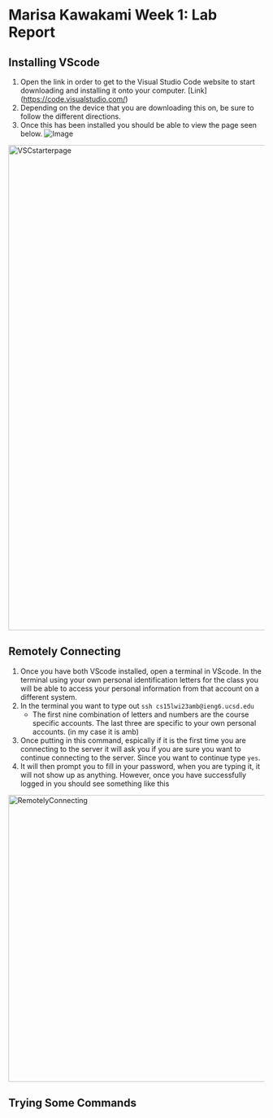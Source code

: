 # Marisa Kawakami Week 1: Lab Report 

## Installing VScode 
1. Open the link in order to get to the Visual Studio Code website to start downloading and installing it onto your computer. 
[Link] (https://code.visualstudio.com/)
2. Depending on the device that you are downloading this on, be sure to follow the different directions. 
4. Once this has been installed you should be able to view the page seen below. 
![Image](http://VSCstarterpage.png)
<img width="954" alt="VSCstarterpage" src="https://user-images.githubusercontent.com/122491003/212489773-23ec70a8-1530-4049-a627-b6913c463c8a.png">


## Remotely Connecting 
1. Once you have both VScode installed, open a terminal in VScode. In the terminal using your own personal identification letters for the class you will be able to access your personal information from that account on a different system. 
2. In the terminal you want to type out `ssh cs15lwi23amb@ieng6.ucsd.edu`
   - The first nine combination of letters and numbers are the course specific accounts. The last three are specific to your own personal accounts. (in my case it is amb)
4. Once putting in this command, espically if it is the first time you are connecting to the server it will ask you if you are sure you want to continue connecting to the server. Since you want to continue type `yes`.
5. It will then prompt you to fill in your password, when you are typing it, it will not show up as anything. However, once you have successfully logged in you should see something like this 
<img width="564" alt="RemotelyConnecting" src="https://user-images.githubusercontent.com/122491003/212489827-87ca5b5d-c30d-4697-9385-5d81a0bcf188.png">

## Trying Some Commands 


